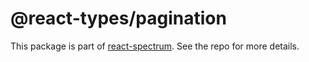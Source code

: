 # @react-types/pagination

This package is part of [react-spectrum](https://gitlab.com/watheia/spectrum). See the repo for more details.
